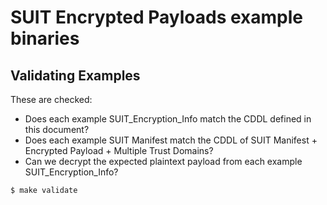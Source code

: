 # SUIT Encrypted Payloads example binaries

## Validating Examples
These are checked:
- Does each example SUIT_Encryption_Info match the CDDL defined in this document?
- Does each example SUIT Manifest match the CDDL of SUIT Manifest + Encrypted Payload + Multiple Trust Domains?
- Can we decrypt the expected plaintext payload from each example SUIT_Encryption_Info?

```
$ make validate
```
